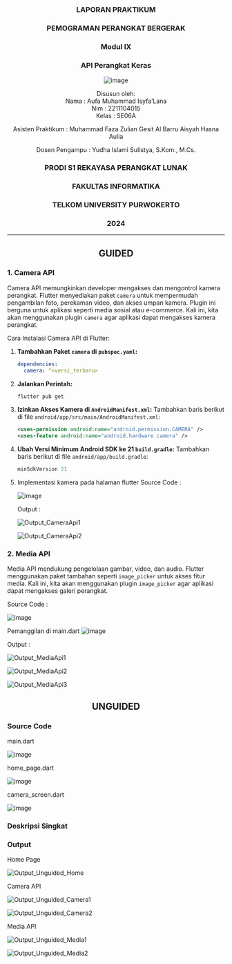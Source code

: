 <div align="center">

### LAPORAN PRAKTIKUM

### PEMOGRAMAN PERANGKAT BERGERAK

### Modul IX
### API Perangkat Keras

![image](https://github.com/user-attachments/assets/2948daec-1e7a-4765-8f23-df638a387c87)

Disusun oleh:  
Nama : Aufa Muhammad Isyfa’Lana  
Nim : 2211104015  
Kelas : SE06A

Asisten Praktikum : 
Muhammad Faza Zulian Gesit Al Barru 
Aisyah Hasna Aulia 

Dosen Pengampu : 
Yudha Islami Sulistya, S.Kom., M.Cs. 

### PRODI S1 REKAYASA PERANGKAT LUNAK  
### FAKULTAS INFORMATIKA  
### TELKOM UNIVERSITY PURWOKERTO  
### 2024

</div>

---
<div align="center">

## GUIDED
</div>

### 1. Camera API
Camera API memungkinkan developer mengakses dan mengontrol kamera perangkat. Flutter menyediakan paket `camera` untuk mempermudah pengambilan foto, perekaman video, dan akses umpan kamera. Plugin ini berguna untuk aplikasi seperti media sosial atau e-commerce. Kali ini, kita akan menggunakan plugin `camera` agar aplikasi dapat mengakses kamera perangkat.

Cara Instalasi Camera API di Flutter:
1. **Tambahkan Paket `camera` di `pubspec.yaml`:**
   ```yaml
   dependencies:
     camera: ^<versi_terbaru> 
   ```

2. **Jalankan Perintah:**
   ```bash
   flutter pub get
   ```

3. **Izinkan Akses Kamera di `AndroidManifest.xml`:**
   Tambahkan baris berikut di file `android/app/src/main/AndroidManifest.xml`:
   ```xml
   <uses-permission android:name="android.permission.CAMERA" />
   <uses-feature android:name="android.hardware.camera" />
   ```
4. **Ubah Versi Minimum Android SDK ke 21 `build.gradle`:**
   Tambahkan baris berikut di file `android/app/build.gradle`:
   ```gradle
   minSdkVersion 21
   ```
5. Implementasi kamera pada halaman flutter
   Source Code :
   
   ![image](https://github.com/user-attachments/assets/50cc6266-606d-4456-8f1d-9347f3498ac2)

   Output :

   ![Output_CameraApi1](https://github.com/user-attachments/assets/08f95f2b-2a04-4954-8690-8da0b57ca0d8)

   ![Output_CameraApi2](https://github.com/user-attachments/assets/5e275e12-fc48-4580-9c3d-2af3cf62f2e1)


### 2. Media API 
Media API mendukung pengelolaan gambar, video, dan audio. Flutter menggunakan paket tambahan seperti `image_picker` untuk akses fitur media. Kali ini, kita akan menggunakan plugin `image_picker` agar aplikasi dapat mengakses galeri perangkat.

Source Code : 

![image](https://github.com/user-attachments/assets/69af4585-c86e-4a9a-88f4-f684bafb93ff)

Pemanggilan di main.dart
![image](https://github.com/user-attachments/assets/4674a390-f7d2-4d51-92f2-e75bbe897c24)


Output : 

![Output_MediaApi1](https://github.com/user-attachments/assets/4b162ff6-543c-4824-ba98-06b16dbe5855)

![Output_MediaApi2](https://github.com/user-attachments/assets/d5139a3b-4291-452f-b612-566524b15df3)

![Output_MediaApi3](https://github.com/user-attachments/assets/a070a9e6-040e-44d7-94cf-11a0b6a38960)





<div align="center">

## UNGUIDED
</div>

### Source Code 
main.dart

![image](https://github.com/user-attachments/assets/e1ea91ac-5ab3-49e5-8c03-54641dc1a632)


home_page.dart

![image](https://github.com/user-attachments/assets/bd5b0c11-3f0f-4308-923e-35ff4ec4e979)

camera_screen.dart

![image](https://github.com/user-attachments/assets/dd33362e-a9dc-45ef-86eb-2c3b6cacfe43)




### Deskripsi Singkat

### Output 
Home Page

![Output_Unguided_Home](https://github.com/user-attachments/assets/de720ad0-7375-4e46-9c69-c5b026c1a752)

Camera API

![Output_Unguided_Camera1](https://github.com/user-attachments/assets/1969a262-58c4-4138-ad8c-e01e3b716bfc)

![Output_Unguided_Camera2](https://github.com/user-attachments/assets/ed62c5ce-fb30-43a4-810f-04d9919efc2a)


Media API

![Output_Unguided_Media1](https://github.com/user-attachments/assets/7c57a309-5f77-4edb-a3b0-46a0b3e01775)

![Output_Unguided_Media2](https://github.com/user-attachments/assets/3b61f599-8797-4a9d-a9e6-765341067829)




